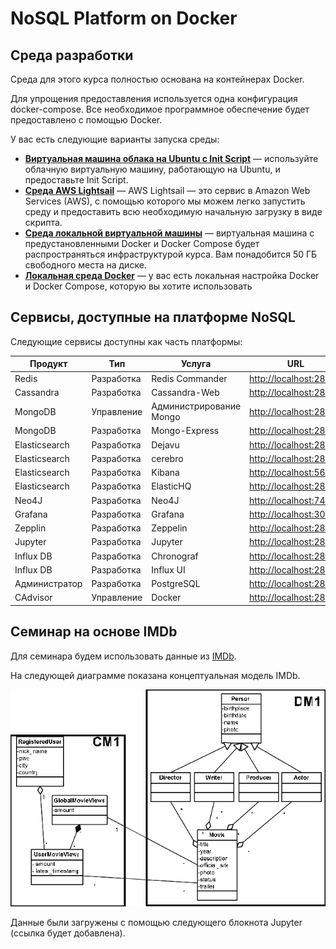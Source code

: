 # NoSQL Platform on Docker

## Среда разработки
Среда для этого курса полностью основана на контейнерах Docker.

Для упрощения предоставления используется одна конфигурация docker-compose. Все необходимое программное обеспечение будет предоставлено с помощью Docker.

У вас есть следующие варианты запуска среды:

* [**Виртуальная машина облака на Ubuntu с Init Script**](./CloudVM.md) — используйте облачную виртуальную машину, работающую на Ubuntu, и предоставьте Init Script.
* [**Среда AWS Lightsail**](./Lightsail.md) — AWS Lightsail — это сервис в Amazon Web Services (AWS), с помощью которого мы можем легко запустить среду и предоставить всю необходимую начальную загрузку в виде скрипта.
* [**Среда локальной виртуальной машины**](./LocalVirtualMachine.md) — виртуальная машина с предустановленными Docker и Docker Compose будет распространяться инфраструктурой курса. Вам понадобится 50 ГБ свободного места на диске.
* [**Локальная среда Docker**](./LocalDocker.md) — у вас есть локальная настройка Docker и Docker Compose, которую вы хотите использовать

## Сервисы, доступные на платформе NoSQL
Следующие сервисы доступны как часть платформы:

Продукт | Тип | Услуга | URL
------|------| --------| ----
Redis | Разработка | Redis Commander | <http://localhost:28119>
Cassandra | Разработка | Cassandra-Web | <http://localhost:28200>
MongoDB | Управление | Администрирование Mongo | <http://localhost:28204>
MongoDB | Разработка | Mongo-Express | <http://localhost:28203>
Elasticsearch | Разработка | Dejavu | <http://localhost:28205>
Elasticsearch | Разработка | cerebro | <http://localhost:28206>
Elasticsearch | Разработка | Kibana | <http://localhost:5601>
Elasticsearch | Разработка | ElasticHQ | <http://localhost:28207>
Neo4J | Разработка | Neo4J | <http://localhost:7474>
Grafana | Разработка | Grafana | <http://localhost:3000>
Zepplin | Разработка | Zeppelin | <http://localhost:28080>
Jupyter | Разработка | Jupyter | <http://localhost:28888>
Influx DB | Разработка | Chronograf | <http://localhost:28209>
Influx DB | Разработка | Influx UI | <http://localhost:28208>
Администратор | Разработка | PostgreSQL | <http://localhost:28210>
CAdvisor | Управление | Docker | <http://localhost:28217>

## Семинар на основе IMDb

Для семинара будем использовать данные из [IMDb](https://www.imdb.com/).

На следующей диаграмме показана концептуальная модель IMDb.

![Alt ​​Image Text](./images/IMDB-domain-and-context-data-model.png "Lightsail Homepage")

Данные были загружены с помощью следующего блокнота Jupyter (ссылка будет добавлена).
